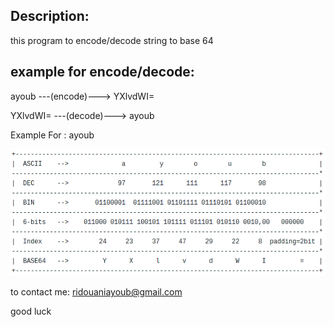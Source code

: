 ## Description:

this program to encode/decode string to base 64

## example for encode/decode:

ayoub      ---(encode)--->    YXlvdWI=

YXlvdWI=   ---(decode)--->    ayoub

Example For : ayoub

![base64](https://raw.githubusercontent.com/ayoubridouani/encode_decode_base64/master/base64.png "base64")


to contact me: ridouaniayoub@gmail.com

good luck
